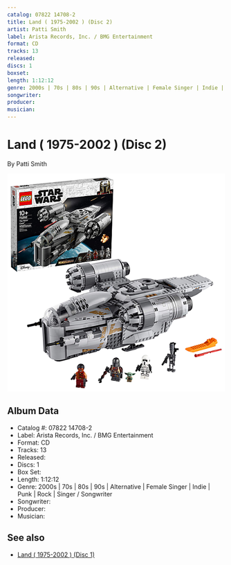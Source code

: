 ```yaml
---
catalog: 07822 14708-2
title: Land ( 1975-2002 ) (Disc 2)
artist: Patti Smith
label: Arista Records, Inc. / BMG Entertainment
format: CD
tracks: 13
released: 
discs: 1
boxset: 
length: 1:12:12
genre: 2000s | 70s | 80s | 90s | Alternative | Female Singer | Indie | Punk | Rock | Singer / Songwriter
songwriter: 
producer: 
musician: 
---
```


# Land ( 1975-2002 ) (Disc 2)

By Patti Smith

![](../../assets/cdcovers/Patti_Smith-Land__1975-2002_.png)

## Album Data

- Catalog #: 07822 14708-2
- Label: Arista Records, Inc. / BMG Entertainment
- Format: CD
- Tracks: 13
- Released: 
- Discs: 1
- Box Set: 
- Length: 1:12:12
- Genre: 2000s | 70s | 80s | 90s | Alternative | Female Singer | Indie | Punk | Rock | Singer / Songwriter
- Songwriter: 
- Producer: 
- Musician: 


## See also

- [Land ( 1975-2002 ) (Disc 1)](Land__1975-2002__Disc_1.md)
